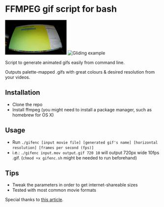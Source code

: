 # FFMPEG gif script for bash

![Coding example](coding.gif)
![Gliding example](gliding.gif)

Script to generate animated gifs easily from command line.

Outputs palette-mapped .gifs with great colours & desired resolution from your videos.

## Installation

* Clone the repo
* Install ffmpeg (you might need to install a package manager, such as homebrew for OS X)

## Usage
* Run `./gifenc [input movie file] [generated gif's name] [horizontal resolution] [frames per second (fps)]`
* i.e.: `./gifenc input.mov output.gif 720 10` will output 720px wide 10fps .gif. (`chmod +x gifenc.sh` might be needed to run beforehand)

## Tips
* Tweak the parameters in order to get internet-shareable sizes
* Tested with most common movie formats

Special thanks to [this article](http://blog.pkh.me/p/21-high-quality-gif-with-ffmpeg.html).
